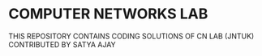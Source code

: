# COMPUTER NETWORKS LAB
THIS REPOSITORY CONTAINS CODING SOLUTIONS OF CN LAB (JNTUK)<br>
CONTRIBUTED BY SATYA AJAY
